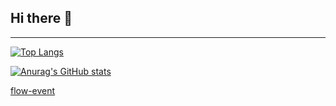 ## Hi there 👋
**************************************************
[![Top Langs](https://github-readme-stats.vercel.app/api/top-langs/?username=phamha98&layout=compact)](https://github.com/phamha98/github-readme-stats)


[![Anurag's GitHub stats](https://github-readme-stats.vercel.app/api?username=phamha98)](https://github.com/phamha98github-readme-stats)
  
 



 
[flow-event](https://www.npmjs.com/package/flow-event)
